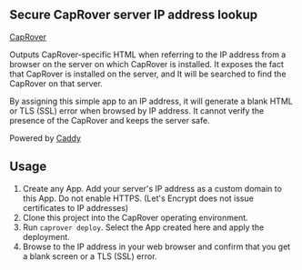 ## Secure CapRover server IP address lookup

[CapRover](https://caprover.com/)

Outputs CapRover-specific HTML when referring to the IP address from a browser on the server on which CapRover is installed. It exposes the fact that CapRover is installed on the server, and It will be searched to find the CapRover on that server.

By assigning this simple app to an IP address, it will generate a blank HTML or TLS (SSL) error when browsed by IP address. It cannot verify the presence of the CapRover and keeps the server safe.

Powered by [Caddy](https://caddyserver.com/)

## Usage

1. Create any App. Add your server's IP address as a custom domain to this App. Do not enable HTTPS. (Let's Encrypt does not issue certificates to IP addresses)
2. Clone this project into the CapRover operating environment.
3. Run `caprover deploy`. Select the App created here and apply the deployment.
4. Browse to the IP address in your web browser and confirm that you get a blank screen or a TLS (SSL) error.
